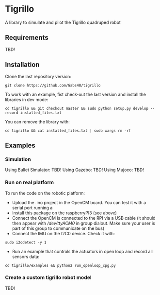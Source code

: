 # Tigrillo

A library to simulate and pilot the Tigrillo quadruped robot

## Requirements

TBD!

## Installation

Clone the last repository version:
```
git clone https://github.com/Gabs48/tigrillo
```

To work with an example, fist check-out the last version and install the libraries in dev mode:
```
cd tigrillo && git checkout master && sudo python setup.py develop --record installed_files.txt
```

You can remove the library with:
```
cd tigrillo && cat installed_files.txt | sudo xargs rm -rf
```

## Examples

### Simulation

Using Bullet Simulator: TBD!
Using Gazebo: TBD!
Using Mujoco: TBD!

### Run on real platform

To run the code on the robotic platform:
 - Upload the .ino project in the OpenCM board. You can test it with a serial port running a
 - Install this package on the raspberryPI3 (see above)
 - Connect the OpenCM is connected to the RPI via a USB cable (it should then appear with */dev/ttyACM0* in
 group dialout. Make sure your user is part of this group to communicate on the bus)
 - Connect the IMU on the I2C0 device. Check it with:
 ```
 sudo i2cdetect -y 1
 ```
 - Run an example that controls the actuators in open loop and record all sensors data:
 ```
 cd tigrillo/examples && python2 run_openloop_cpg.py
 ```


### Create a custom tigrillo robot model

TBD!
